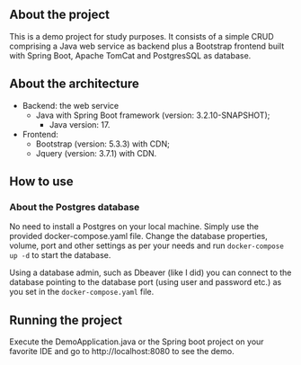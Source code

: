 ## About the project
This is a demo project for study purposes. It consists of a simple CRUD comprising a Java web service as backend plus a Bootstrap frontend built with Spring Boot, Apache TomCat and PostgresSQL as database.

## About the architecture
- Backend: the web service
  - Java with Spring Boot framework (version: 3.2.10-SNAPSHOT);
    - Java version: 17.
- Frontend:
  - Bootstrap (version: 5.3.3) with CDN;
  - Jquery (version: 3.7.1) with CDN.

## How to use
### About the Postgres database
No need to install a Postgres on your local machine. Simply use the provided docker-compose.yaml file. Change the database properties, volume, port and other settings as per your needs and run `docker-compose up -d` to start the database.

Using a database admin, such as Dbeaver (like I did) you can connect to the database pointing to the database port (using user and password etc.) as you set in the `docker-compose.yaml` file.

## Running the project
Execute the DemoApplication.java or the Spring boot project on your favorite IDE and go to http://localhost:8080 to see the demo.